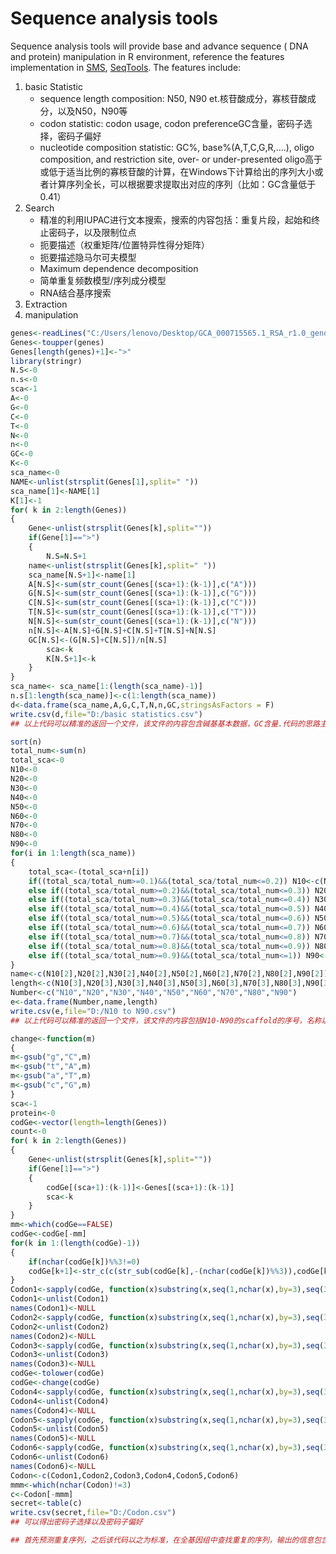 # Sequence analysis tools

Sequence analysis tools will provide base and advance sequence ( DNA and protein) manipulation in R environment, reference the features implementation in [SMS](http://www.detaibio.com/sms2/group_dna.html), [SeqTools](http://www.biossc.de/seqool/index.html). The features include:

1. basic Statistic 
   - sequence length composition: N50, N90 et.核苷酸成分，寡核苷酸成分，以及N50，N90等
   - codon statistic: codon usage, codon preferenceGC含量，密码子选择，密码子偏好
   - nucleotide composition statistic: GC%, base%(A,T,C,G,R,....), oligo composition, and restriction site, over- or under-presented oligo高于或低于适当比例的寡核苷酸的计算，在Windows下计算给出的序列大小或者计算序列全长，可以根据要求提取出对应的序列（比如：GC含量低于0.41）
2. Search
   * 精准的利用IUPAC进行文本搜索，搜索的内容包括：重复片段，起始和终止密码子，以及限制位点
   * 扼要描述（权重矩阵/位置特异性得分矩阵）
   * 扼要描述隐马尔可夫模型
   * Maximum dependence decomposition 
   * 简单重复频数模型/序列成分模型
   * RNA结合基序搜索
3. Extraction
4. manipulation

``` R
genes<-readLines("C:/Users/lenovo/Desktop/GCA_000715565.1_RSA_r1.0_genomic.fna")
Genes<-toupper(genes)
Genes[length(genes)+1]<-">"
library(stringr)
N.S<-0
n.s<-0
sca<-1
A<-0
G<-0
C<-0
T<-0
N<-0
n<-0
GC<-0
K<-0
sca_name<-0
NAME<-unlist(strsplit(Genes[1],split=" "))
sca_name[1]<-NAME[1]
K[1]<-1
for( k in 2:length(Genes))
{
    Gene<-unlist(strsplit(Genes[k],split=""))
    if(Gene[1]==">") 
    {
        N.S=N.S+1
    name<-unlist(strsplit(Genes[k],split=" "))
    sca_name[N.S+1]<-name[1]
    A[N.S]<-sum(str_count(Genes[(sca+1):(k-1)],c("A")))
    G[N.S]<-sum(str_count(Genes[(sca+1):(k-1)],c("G")))
    C[N.S]<-sum(str_count(Genes[(sca+1):(k-1)],c("C")))
    T[N.S]<-sum(str_count(Genes[(sca+1):(k-1)],c("T")))
    N[N.S]<-sum(str_count(Genes[(sca+1):(k-1)],c("N")))
    n[N.S]<-A[N.S]+G[N.S]+C[N.S]+T[N.S]+N[N.S]
    GC[N.S]<-(G[N.S]+C[N.S])/n[N.S]
        sca<-k
        K[N.S+1]<-k
    }
}
sca_name<- sca_name[1:(length(sca_name)-1)]
n.s[1:length(sca_name)]<-c(1:length(sca_name))
d<-data.frame(sca_name,A,G,C,T,N,n,GC,stringsAsFactors = F) 
write.csv(d,file="D:/basic statistics.csv")
## 以上代码可以精准的返回一个文件，该文件的内容包含碱基基本数据，GC含量.代码的思路主要是：利用for循环对每一条scaffold进行碱基汇总，然后将所有的scaffold的数据汇聚在一起，输出文件。
```

```R
sort(n)
total_num<-sum(n)
total_sca<-0
N10<-0
N20<-0
N30<-0
N40<-0
N50<-0
N60<-0
N70<-0
N80<-0
N90<-0
for(i in 1:length(sca_name))
{
    total_sca<-(total_sca+n[i])
    if((total_sca/total_num>=0.1)&&(total_sca/total_num<=0.2)) N10<-c(N10,c(sca_name[i],n[i]))
    else if((total_sca/total_num>=0.2)&&(total_sca/total_num<=0.3)) N20<-c(N20,c(sca_name[i],n[i]))
    else if((total_sca/total_num>=0.3)&&(total_sca/total_num<=0.4)) N30<-c(N30,c(sca_name[i],n[i]))
    else if((total_sca/total_num>=0.4)&&(total_sca/total_num<=0.5)) N40<-c(N40,c(sca_name[i],n[i]))  
    else if((total_sca/total_num>=0.5)&&(total_sca/total_num<=0.6)) N50<-c(N50,c(sca_name[i],n[i]))
    else if((total_sca/total_num>=0.6)&&(total_sca/total_num<=0.7)) N60<-c(N60,c(sca_name[i],n[i])) 
    else if((total_sca/total_num>=0.7)&&(total_sca/total_num<=0.8)) N70<-c(N70,c(sca_name[i],n[i]))
    else if((total_sca/total_num>=0.8)&&(total_sca/total_num<=0.9)) N80<-c(N80,c(sca_name[i],n[i]))
    else if((total_sca/total_num>=0.9)&&(total_sca/total_num<=1)) N90<-c(N90,c(sca_name[i],n[i]))
}
name<-c(N10[2],N20[2],N30[2],N40[2],N50[2],N60[2],N70[2],N80[2],N90[2])
length<-c(N10[3],N20[3],N30[3],N40[3],N50[3],N60[3],N70[3],N80[3],N90[3])
Number<-c("N10","N20","N30","N40","N50","N60","N70","N80","N90")
e<-data.frame(Number,name,length)
write.csv(e,file="D:/N10 to N90.csv")
## 以上代码可以精准的返回一个文件，该文件的内容包括N10-N90的scaffold的序号，名称以及长度.代码的思路主要是：首先将之前得到的scaffold依据长度排序，然后利用for循环相加，并与总长度比较，得到N10-N90
```

```R
change<-function(m)
{
m<-gsub("g","C",m)
m<-gsub("t","A",m)
m<-gsub("a","T",m)
m<-gsub("c","G",m)
}
sca<-1
protein<-0
codGe<-vector(length=length(Genes))
count<-0
for( k in 2:length(Genes))
{
    Gene<-unlist(strsplit(Genes[k],split=""))
    if(Gene[1]==">") 
    {
        codGe[(sca+1):(k-1)]<-Genes[(sca+1):(k-1)]
        sca<-k
    }
}
mm<-which(codGe==FALSE)
codGe<-codGe[-mm]
for(k in 1:(length(codGe)-1))
{
	if(nchar(codGe[k])%%3!=0)
	codGe[k+1]<-str_c(c(str_sub(codGe[k],-(nchar(codGe[k])%%3)),codGe[k+1]),collapse='')
}
Codon1<-sapply(codGe, function(x)substring(x,seq(1,nchar(x),by=3),seq(3,nchar(x),by=3)))
Codon1<-unlist(Codon1)
names(Codon1)<-NULL
Codon2<-sapply(codGe, function(x)substring(x,seq(1,nchar(x),by=3),seq(3,nchar(x),by=3)))
Codon2<-unlist(Codon2)
names(Codon2)<-NULL
Codon3<-sapply(codGe, function(x)substring(x,seq(1,nchar(x),by=3),seq(3,nchar(x),by=3)))
Codon3<-unlist(Codon3)
names(Codon3)<-NULL
codGe<-tolower(codGe)
codGe<-change(codGe)
Codon4<-sapply(codGe, function(x)substring(x,seq(1,nchar(x),by=3),seq(3,nchar(x),by=3)))
Codon4<-unlist(Codon4)
names(Codon4)<-NULL
Codon5<-sapply(codGe, function(x)substring(x,seq(1,nchar(x),by=3),seq(3,nchar(x),by=3)))
Codon5<-unlist(Codon5)
names(Codon5)<-NULL
Codon6<-sapply(codGe, function(x)substring(x,seq(1,nchar(x),by=3),seq(3,nchar(x),by=3)))
Codon6<-unlist(Codon6)
names(Codon6)<-NULL
Codon<-c(Codon1,Codon2,Codon3,Codon4,Codon5,Codon6)
mmm<-which(nchar(Codon)!=3)
c<-Codon[-mmm]
secret<-table(c)
write.csv(secret,file="D:/Codon.csv")
## 可以得出密码子选择以及密码子偏好
```

```R
## 首先预测重复序列，之后该代码以之为标准，在全基因组中查找重复的序列，输出的信息包含scaffold的编号，scaffold所包含的该重复序列所在的起始位置，以及重复的次数统计

```

